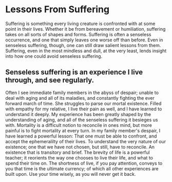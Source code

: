 # Lessons From Suffering

Suffering is something every living creature is confronted with at some point in their lives.  Whether it be from bereavement or humiliation, suffering takes on all sorts of shapes and forms.
Suffering is often a senseless occurrence, and one that simply leaves one worse off than before.  Even in senseless suffering, though, one can still draw salient lessons from them.  Suffering, even in the most
mindless and dull, at the very least, lends insight into how one could avoid senseless suffering.

## Senseless suffering is an experience I live through, and see regularly.

Often I see immediate family members in the abyss of despair; unable to deal with aging and all of its maladies, and constantly fighting the ever forward march of time. She struggles to parse 
our mortal existence.  Filled with empathy for my relative, I live their pain as well, and I have learned to understand it deeply.  My experience has been greatly shaped by the understanding of aging, and all of the
senseless suffering it besieges us with.  Mortality is a difficult notion to reconcile in ones mind, but more painful is to fight mortality at every turn.  In my family member's despair, I have learned a powerful lesson:
That one must be able to confront, and accept the ephemeralilty of their lives.  To understand the very nature of our existence; one that we have not chosen, but still, have to reconcile.  An existence that is transitory and brief.
The brevity of life is a powerful teacher; it reorients the way one chooses to live their life, and what to spend their time on.  The shortness of live, if you pay attention, conveys to you that time is the ultimate currency;
of which all other experiences are built upon.  Use your time wisely, as you will never get it back.
